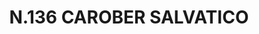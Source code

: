 ---
title: "N.136 CAROBER SALVATICO"
plant-name: "N.136 CAROBER SALVATICO"
plant-number: "136"
plant-xml: "/assets/xml/plant136.xml"
plant-title: "N.136 CAROBER SALVATICO"
plant-taxon-link: ""
plant-taxon-link: ""
layout: single-xml
---